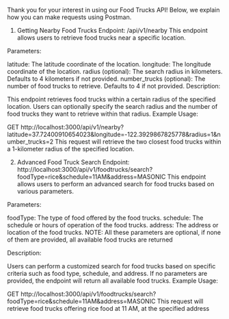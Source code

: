 Thank you for your interest in using our Food Trucks API! Below, we explain how you can make requests using Postman.

1. Getting Nearby Food Trucks
Endpoint: /api/v1/nearby
This endpoint allows users to retrieve food trucks near a specific location.

Parameters:

latitude: The latitude coordinate of the location.
longitude: The longitude coordinate of the location.
radius (optional): The search radius in kilometers. Defaults to 4 kilometers if not provided.
number_trucks (optional): The number of food trucks to retrieve. Defaults to 4 if not provided.
Description:

This endpoint retrieves food trucks within a certain radius of the specified location. Users can optionally specify the search radius and the number of food trucks they want to retrieve within that radius.
Example Usage:

GET http://localhost:3000/api/v1/nearby?latitude=37.72400910654023&longitude=-122.3929867825778&radius=1&number_trucks=2
This request will retrieve the two closest food trucks within a 1-kilometer radius of the specified location.

2. Advanced Food Truck Search
Endpoint: http://localhost:3000/api/v1/foodtrucks/search?foodType=rice&schedule=11AM&address=MASONIC
This endpoint allows users to perform an advanced search for food trucks based on various parameters.

Parameters:

foodType: The type of food offered by the food trucks.
schedule: The schedule or hours of operation of the food trucks.
address: The address or location of the food trucks.
NOTE: All these parameters are optional, if none of them are provided, all available food trucks are returned

Description:

Users can perform a customized search for food trucks based on specific criteria such as food type, schedule, and address. If no parameters are provided, the endpoint will return all available food trucks.
Example Usage:

GET http://localhost:3000/api/v1/foodtrucks/search?foodType=rice&schedule=11AM&address=MASONIC
This request will retrieve food trucks offering rice food at 11 AM, at the specified address




